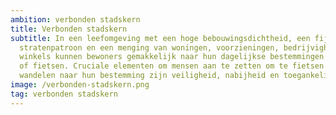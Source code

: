 ```yaml
---
ambition: verbonden stadskern
title: Verbonden stadskern
subtitle: In een leefomgeving met een hoge bebouwingsdichtheid, een fijnmazig
  stratenpatroon en een menging van woningen, voorzieningen, bedrijvigheid en
  winkels kunnen bewoners gemakkelijk naar hun dagelijkse bestemmingen wandelen
  of fietsen. Cruciale elementen om mensen aan te zetten om te fietsen of te
  wandelen naar hun bestemming zijn veiligheid, nabijheid en toegankelijkheid.
image: /verbonden-stadskern.png
tag: verbonden stadskern
---
```

